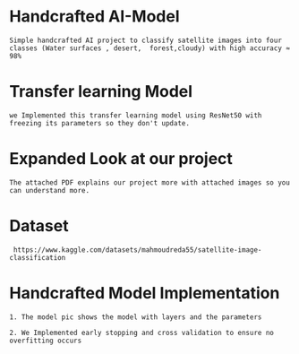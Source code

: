 # Handcrafted AI-Model
    Simple handcrafted AI project to classify satellite images into four classes (Water surfaces , desert,  forest,cloudy) with high accuracy ≈ 98%



# Transfer learning Model 
    we Implemented this transfer learning model using ResNet50 with freezing its parameters so they don't update.


# Expanded Look at our project
    The attached PDF explains our project more with attached images so you can understand more.
    

# Dataset
     https://www.kaggle.com/datasets/mahmoudreda55/satellite-image-classification




# Handcrafted Model Implementation 

    1. The model pic shows the model with layers and the parameters

    2. We Implemented early stopping and cross validation to ensure no overfitting occurs 
